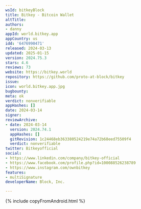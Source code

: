 ```yaml
---
wsId: bitkeyBlock
title: Bitkey - Bitcoin Wallet
altTitle: 
authors:
- danny
appId: world.bitkey.app
appCountry: us
idd: '6476990471'
released: 2024-03-13
updated: 2025-01-15
version: 2024.75.3
stars: 4.6
reviews: 73
website: https://bitkey.world
repository: https://github.com/proto-at-block/bitkey
issue: 
icon: world.bitkey.app.jpg
bugbounty: 
meta: ok
verdict: nonverifiable
appHashes: []
date: 2024-03-14
signer: 
reviewArchive:
- date: 2024-03-14
  version: 2024.74.1
  appHashes: []
  gitRevision: 1c24468eb363380524219e74a72b68eed75509f4
  verdict: nonverifiable
twitter: Bitkeyofficial
social:
- https://www.linkedin.com/company/bitkey-official
- https://www.facebook.com/profile.php?id=100088526238789
- https://www.instagram.com/ownbitkey
features:
- multiSignature
developerName: Block, Inc.

---
```


{% include copyFromAndroid.html %}